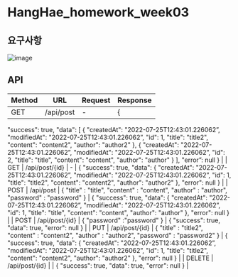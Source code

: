 # HangHae_homework_week03

## 요구사항
![image](https://user-images.githubusercontent.com/98137166/181399483-cbec8b3d-f690-4f36-955b-061cd6028cbb.png)

## API

| Method | URL | Request | Response |
| --- | --- | --- | --- |
| GET | /api/post | - | {
"success": true,
"data": [
{
"createdAt": "2022-07-25T12:43:01.226062”,
"modifiedAt": "2022-07-25T12:43:01.226062”,
"id": 1,
"title": "title2",
"content": "content2",
"author": "author2"
},
{
"createdAt": "2022-07-25T12:43:01.226062”,
"modifiedAt": "2022-07-25T12:43:01.226062”,
"id": 2,
"title": "title",
"content": "content",
"author": "author"
}
],
"error”: null
} |
| GET | /api/post/{id} | - | {
"success": true,
"data": {
"createdAt": "2022-07-25T12:43:01.226062”,
"modifiedAt": "2022-07-25T12:43:01.226062”,
"id": 1,
"title": "title2",
"content": "content2",
"author": "author2"
},
"error": null
} |
| POST | /api/post | {
"title" : "title",
"content" : "content",
"author" : "author",
"password" : "password"
} | {
"success": true,
"data": {
"createdAt": "2022-07-25T12:43:01.226062”,
"modifiedAt": "2022-07-25T12:43:01.226062”,
"id": 1,
"title": "title",
"content": "content",
"author": "author"
},
"error": null
} |
| POST | /api/post/{id} | {
"password" :"password"
} | {
"success": true,
"data": true,
"error": null
} |
| PUT | /api/post/{id} | {
"title" : "title2",
"content" : "content2",
"author" : "author2",
"password" : "password2"
} | {
"success": true,
"data": {
"createdAt": "2022-07-25T12:43:01.226062”,
"modifiedAt": "2022-07-25T12:43:01.226062”,
"id": 1,
"title": "title2",
"content": "content2",
"author": "author2"
},
"error": null
} |
| DELETE | /api/post/{id} |  | {
"success": true,
"data": true,
"error": null
} |
